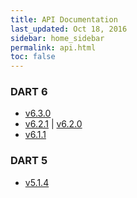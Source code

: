 ```yaml
---
title: API Documentation
last_updated: Oct 18, 2016
sidebar: home_sidebar
permalink: api.html
toc: false
---
```


### DART 6

* [v6.3.0](https://dartsim.github.io/api/v6.3.0/index.html)
* [v6.2.1](https://dartsim.github.io/api/v6.2.1/index.html) | [v6.2.0](https://dartsim.github.io/api/v6.2.0/index.html)
* [v6.1.1](https://dartsim.github.io/api/v6.1.1/index.html)

### DART 5

* [v5.1.4](https://dartsim.github.io/api/v5.1.4/index.html)
